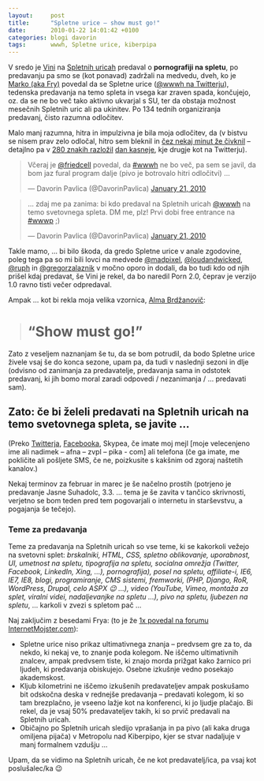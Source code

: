 ```yaml
---
layout:     post
title:      "Spletne urice – show must go!"
date:       2010-01-22 14:01:42 +0100
categories: blogi davorin
tags:       wwwh, Spletne urice, kiberpipa
---
```


V sredo je [Vini](http://www.wicked.si/) na [Spletnih uricah](http://urice.si/talks/) predaval o **pornografiji na spletu**, po predavanju pa smo se (kot ponavad) zadržali na medvedu, dveh, ko je [Marko (aka Fry)](https://twitter.com/friedcell) povedal da se Spletne urice ([@wwwh na Twitterju](https://twitter.com/wwwh)), tedenska predavanja na temo spleta in vsega kar zraven spada, končujejo, oz. da se ne bo več tako aktivno ukvarjal s SU, ter da obstaja možnost mesečnih Spletnih uric ali pa ukinitev. Po 134 tednih organiziranja predavanj, čisto razumna odločitev.

Malo manj razumna, hitra in impulzivna je bila moja odločitev, da  (v bistvu se nisem prav zelo odločal, hitro sem bleknil in [čez nekaj minut že čivknil](https://twitter.com/DavorinPavlica/status/8003007187) – detajlno pa v [280 znakih razložil](https://twitter.com/DavorinPavlica/status/8026910559) [dan kasneje](https://twitter.com/DavorinPavlica/status/8027236972), kje drugje kot na Twitterju).

<blockquote class="twitter-tweet" data-lang="en"><p lang="sl" dir="ltr">Včeraj je <a href="https://twitter.com/friedcell?ref_src=twsrc%5Etfw">@friedcell</a> povedal, da <a href="https://twitter.com/hashtag/wwwh?src=hash&amp;ref_src=twsrc%5Etfw">#wwwh</a> ne bo več, pa sem se javil, da bom jaz fural program dalje (pivo je botrovalo hitri odločitvi) ...</p>&mdash; Davorin Pavlica (@DavorinPavlica) <a href="https://twitter.com/DavorinPavlica/status/8026910559?ref_src=twsrc%5Etfw">January 21, 2010</a></blockquote>
<blockquote class="twitter-tweet" data-lang="en"><p lang="sl" dir="ltr">... zdaj me pa zanima: bi kdo predaval na Spletnih uricah <a href="https://twitter.com/wwwh?ref_src=twsrc%5Etfw">@wwwh</a> na temo svetovnega spleta. DM me, plz! Prvi dobi free entrance na <a href="https://twitter.com/hashtag/wwwp?src=hash&amp;ref_src=twsrc%5Etfw">#wwwp</a> ;)</p>&mdash; Davorin Pavlica (@DavorinPavlica) <a href="https://twitter.com/DavorinPavlica/status/8027236972?ref_src=twsrc%5Etfw">January 21, 2010</a></blockquote>
<script async src="https://platform.twitter.com/widgets.js" charset="utf-8"></script>


Takle mamo, … bi bilo škoda, da gredo Spletne urice v anale zgodovine, poleg tega pa so mi bili lovci na medvede [@madpixel](https://twitter.com/madpixel/), [@loudandwicked](https://twitter.com/loudandwicked), [@ruph](https://twitter.com/ruph) in [@gregorzalaznik](https://twitter.com/gregorzalaznik) v močno oporo in dodali, da bo tudi kdo od njih prišel kdaj predavat, še Vini je rekel, da bo naredil Porn 2.0, čeprav je verzijo 1.0  ravno tisti večer odpredaval.

Ampak … kot bi rekla moja velika vzornica, [Alma Brdžanovič](http://www.playboy.si:80/dekleta/playmate/alma-brdzanovic):

> # “Show must go!”

Zato z veseljem naznanjam še tu, da se bom potrudil, da bodo Spletne urice živele vsaj še do konca sezone, upam pa, da tudi v naslednji sezoni in dlje (odvisno od zanimanja za predavatelje, predavanja sama in odstotek predavanj, ki jih bomo moral zaradi odpovedi / nezanimanja / … predavati sam).

## Zato: če bi želeli predavati na Spletnih uricah na temo svetovnega spleta, se javite …

(Preko [Twitterja](http://twitter.com/DavorinPavlica), [Facebooka](https://www.facebook.com/DavorinPavlica), Skypea,  če imate moj mejl [moje velecenjeno ime ali nadimek – afna – zvpl – pika - com] ali telefona (če ga imate, me pokličite ali pošljete SMS, če ne, poizkusite s kakšnim od zgoraj naštetih kanalov.)

Nekaj terminov za februar in marec je še načelno prostih (potrjeno je predavanje Jasne Suhadolc, 3.3. … tema je še zavita v tančico skrivnosti, verjetno se bom teden pred tem pogovarjali o internetu in starševstvu, a pogajanja še tečejo).

### Teme za predavanja

Teme za predavanja na Spletnih uricah so vse teme, ki se kakorkoli vežejo na svetovni splet: *brskalniki, HTML, CSS, spletno oblikovanje, uporabnost, UI, umetnost na spletu, tipografija na spletu, socialna omrežja (Twitter, Facebook, LinkedIn, Xing, …), pornografija), posel na spletu, affiliate-i, IE6, IE7, IE8, blogi, programiranje, CMS sistemi, fremworki, (PHP, Django, RoR,  WordPress, Drupal, celo ASPX 😉 …), video (YouTube, Vimeo, montaža za splet, viralni videi, nadaljevanjke na spletu …), pivo na spletu, ljubezen na spletu*, … karkoli v zvezi s spletom pač …

Naj zaključim z besedami Frya: (to je že [1x povedal na forumu InternetMojster.com](https://www.internetmojster.com/t/wab2h064/predlogi-predavateljev-in-tem-za?page=2)):

* Spletne urice niso prikaz ultimativnega znanja – predvsem gre za to, da nekdo, ki nekaj ve, to znanje poda kolegom. Ne iščemo ultimativnih znalcev, ampak predvsem tiste, ki znajo morda prižgat kako žarnico pri ljudeh, ki predavanja obiskujejo. Osebne izkušnje vedno posekajo akademskost.
* Kljub kilometrini ne iščemo izkušenih predavateljev ampak poskušamo bit odskočna deska v rednejše predavanja – predavati kolegom, ki so tam brezplačno, je vseeno lažje kot na konferenci, ki jo ljudje plačajo. Bi rekel, da je vsaj 50% predavateljev takih, ki so prvič predavali na Spletnih uricah.
* Običajno po Spletnih uricah sledijo vprašanja in pa pivo (ali kaka druga omiljena pijača) v Metropolu nad Kiberpipo, kjer se stvar nadaljuje v manj formalnem vzdušju …

Upam, da se vidimo na Spletnih uricah, če ne kot predavatelj/ica, pa vsaj kot poslušalec/ka 😉